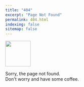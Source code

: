```yaml
---
title: "404"
excerpt: "Page Not Found"
permalink: 404.html
indexing: false
sitemap: false
---
```

<img src="https://user-images.githubusercontent.com/82231499/173616358-763d0a92-c94f-4156-8c8a-dc033734921d.png" width="80" height="80">

Sorry, the page not found.   
Don't worry and have some coffee.
